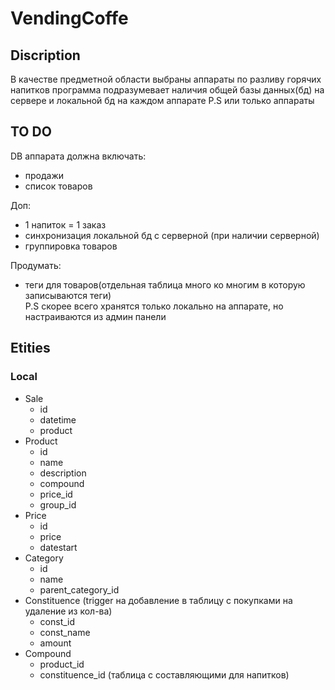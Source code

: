 # VendingCoffe
## Discription
В качестве предметной области выбраны аппараты по разливу горячих напитков 
программа подразумевает наличия общей базы данных(бд) на сервере и локальной бд на каждом аппарате
P.S или только аппараты

## TO DO
DB аппарата должна включать:
- продажи
- список товаров

Доп:
- 1 напиток = 1 заказ
- синхронизация локальной бд с серверной (при наличии серверной)
- группировка товаров

Продумать:
- теги для товаров(отдельная таблица много ко многим в которую записываются теги)  
  P.S скорее всего хранятся только локально на аппарате, но настраиваются из админ панели

## Etities
### Local
- Sale
  - id
  - datetime
  - product
- Product
  - id
  - name
  - description
  - compound
  - price_id
  - group_id
- Price
  - id
  - price
  - datestart
- Category
  - id
  - name
  - parent_category_id
- Constituence (trigger на добавление в таблицу с покупками на удаление из кол-ва)
  - const_id
  - const_name
  - amount
- Compound
  - product_id
  - constituence_id
(таблица с составляющими для напитков)


